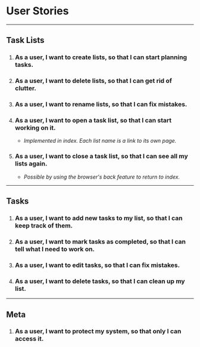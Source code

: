 # User Stories
---
## Task Lists
1. ### __As a user, I want to create lists, so that I can start planning tasks.__
2. ### __As a user, I want to delete lists, so that I can get rid of clutter.__
3. ### __As a user, I want to rename lists, so that I can fix mistakes.__
4. ### __As a user, I want to open a task list, so that I can start working on it.__
   - _Implemented in index. Each list name is a link to its own page._
5. ### __As a user, I want to close a task list, so that I can see all my lists again.__
   - _Possible by using the browser's back feature to return to index._
---
## Tasks
1. ### __As a user, I want to add new tasks to my list, so that I can keep track of them.__
2. ### __As a user, I want to mark tasks as completed, so that I can tell what I need to work on.__
3. ### __As a user, I want to edit tasks, so that I can fix mistakes.__
4. ### __As a user, I want to delete tasks, so that I can clean up my list.__
---
## Meta
1. ### __As a user, I want to protect my system, so that only I can access it.__